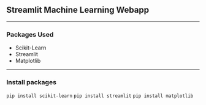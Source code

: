 ## Streamlit Machine Learning Webapp

---

### Packages Used

- Scikit-Learn
- Streamlit
- Matplotlib

---

### Install packages

`pip install scikit-learn`
`pip install streamlit`
`pip install matplotlib`
